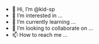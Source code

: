 - 👋 Hi, I’m @kid-sp
- 👀 I’m interested in ...
- 🌱 I’m currently learning ...
- 💞️ I’m looking to collaborate on ...
- 📫 How to reach me ...

<!---
kid-sp/kid-sp is a ✨ special ✨ repository because its `README.md` (this file) appears on your GitHub profile.
You can click the Preview link to take a look at your changes.
--->
